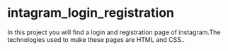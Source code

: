 # intagram_login_registration
In this project you will find a login and registration page of instagram.The technologies used to make these pages are HTML and CSS..
